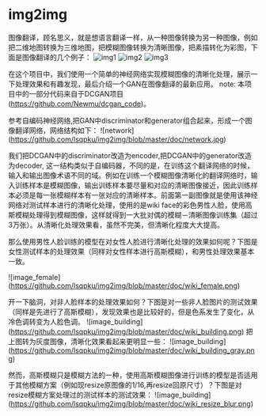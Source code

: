 # img2img
图像翻译，顾名思义，就是想语言翻译一样，从一种图像转换为另一种图像，例如把二维地图转换为三维地图，把模糊图像转换为清晰图像，把素描转化为彩图，下面是图像翻译的几个例子：
![img1](https://github.com/lsqpku/img2img/blob/master/doc/blur2clear.png)
![img2](https://github.com/lsqpku/img2img/blob/master/doc/capes.png)
![img3](https://github.com/lsqpku/img2img/blob/master/doc/facades.png)

在这个项目中，我们使用一个简单的神经网络实现模糊图像的清晰化处理，展示一下处理效果和有趣发现，最后介绍一个GAN在图像翻译的最新应用。
note: 本项目中的一部分代码来自于DCGAN项目(https://github.com/Newmu/dcgan_code)。

参考自编码神经网络,把GAN中discriminator和generator组合起来，形成一个图像翻译网络，网络结构如下：
![network] (https://github.com/lsqpku/img2img/blob/master/doc/network.jpg)

我们把DCGAN中的discriminator改造为encoder,把DCGAN中的generator改造为decoder, 这一结构类似于自编码器，不同的是，在训练这个翻译网络的时候，输入和输出图像术语不同的域。例如在训练一个模糊图像清晰化的翻译网络时，输入训练样本是模糊图像，输出训练样本要尽量和对应的清晰图像接近，因此训练样本必须是每一张模糊样本有一张对应的清晰样本。前面第一副图像就是使用该神经网络对测试样本进行的清晰化处理，使用的是wiki face的彩色男性人脸，使用高斯模糊处理得到模糊图像，这样就得到一大批对偶的模糊－清晰图像训练集（超过3万张）。从清晰化处理效果看，虽然不完美，但清晰化程度大大提高。

那么使用男性人脸训练的模型在对女性人脸进行清晰化处理的效果如何呢？下图是女性测试样本的处理效果（同样对女性样本进行高斯模糊），和男性处理效果基本一致。

![image_female] (https://github.com/lsqpku/img2img/blob/master/doc/wiki_female.png)

开一下脑洞，对非人脸样本的处理效果如何？下图是对一些非人脸图片的测试效果（同样是先进行了高斯模糊），发现效果也是比较好的，但是色系发生了变化，从冷色调转变为人脸色调。
![image_building] (https://github.com/lsqpku/img2img/blob/master/doc/wiki_building.png)
把上图转为灰度图像，清晰化效果看起来更明显一些：
![image_building] (https://github.com/lsqpku/img2img/blob/master/doc/wiki_building_gray.png)

然而，高斯模糊只是模糊方法的一种，使用高斯模糊图像进行训练的模型是否适用于其他模糊方案（例如现resize原图像的1/16,再resize回原尺寸）？下图是对resize模糊方案处理过的测试样本的测试效果：
![image_building] (https://github.com/lsqpku/img2img/blob/master/doc/wiki_resize_blur.png)
